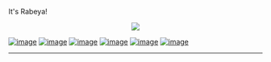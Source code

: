 It's Rabeya!


<p align="center">
  <img src="https://user-images.githubusercontent.com/44209638/180598919-7a1033c0-0499-4340-81fd-2b322dc44565.png" />
</p>



   [![image](https://user-images.githubusercontent.com/44209638/174846950-d2f3eb97-9da9-4974-b271-e9149673e70e.png)](https://www.linkedin.com/in/rabeya-akter-4a3111174/)
[![image](https://user-images.githubusercontent.com/44209638/174846841-a3d29f7c-06d1-4ab5-81b7-617d8ed3c39a.png)](https://twitter.com/RabeyaA39672541)
[![image](https://user-images.githubusercontent.com/44209638/174846596-10c78908-a296-43c4-9e46-fa47f6f243e9.png)](https://scholar.google.com/citationshl=en&user=3XYOK88AAAAJ)
[![image](https://user-images.githubusercontent.com/44209638/180364607-0c75c6dc-9922-4a4d-9ff2-bbe7965cae3f.png)](https://www.kaggle.com/rabeyaakter23)
[![image](https://user-images.githubusercontent.com/44209638/180364846-66fffa8c-1e31-4a85-b148-c30dd0081584.png)](https://www.hackerrank.com/s2018126866)
[![image](https://user-images.githubusercontent.com/44209638/180365058-617ff7ea-7188-4167-8316-a8afbdf61bac.png)](https://www.hackerearth.com/@s2018126866)
 
-----

<br />

<br />





 
 
 


